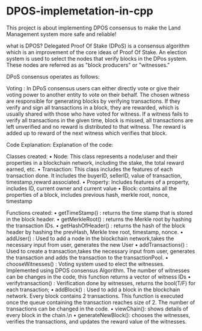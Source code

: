 # DPOS-implemetation-in-cpp

This project is about implementing DPOS consensus to make the Land Management system more safe and reliable!

what is DPOS?
Delegated Proof Of Stake (DPoS) is a consensus algorithm which is an improvement of the core ideas of Proof Of Stake. An election system is used to select the nodes that verify blocks in the DPos system. These nodes are referred as as "block producers" or  "witnesses."

DPoS consensus operates as follows:

Voting :
In DPoS consensus users can either directly vote or give their voting power to another entity to vote on their behalf. The chosen witness are responsible for generating blocks by verifying transactions. If they verify and sign all transactions in a block, they are rewarded, which is usually shared with those who have voted for witness. If a witness fails to verify all transactions in the given time, block is missed, all transactions are left  unverified and no reward is distributed to that witness. The reward is added up to reward of the next witness which verifies that block.

Code Explanation:
Explanation of the code:

Classes created:
•	Node: This class represents a node/user and their properties in a blockchain network, including the stake, the total reward earned, etc.
•	Transaction: This class includes the features of each transaction done. It includes the buyerID, sellerID, value of transaction, timestamp,reward associated.
•	Property: Includes features of a property, includes ID, current owner and current value
•	Block: contains all the properties of a block, includes previous hash, merkle root, nonce, timestamp

Functions created:
•	getTimeStamp() : returns the time stamp that is stored in the block header.
•	getMerkleRoot() : returns the Merkle root by hashing the transaction IDs.
•	getHashOfHeader() : returns the hash of the block header by hashing the prevHash, Merkle tree root, timestamp, nonce.
•	addUser() : Used to add a node in the blockchain network,takes the necessary input from user, generates the new User
•	addTransactions() : Used to create a transaction,takes the necessary input from user, generates the transaction and adds the transaction to the transactionPool.
•	chooseWitnesses() : Voting system used to elect the witnesses. Implemented using DPOS consensus Algorithm. The number of witnesses can be changes in the code, this function returns a vector<int> of witness IDs
•	verifytransaction() : Verification done by witnesses, returns the bool(T/F) for each transaction;
•	addBlock() : Used to add a block in the blockchain network. Every block contains 2 transactions. This function is executed once the queue containing the transaction reaches size of 2. The number of transactions can be changed in the code.
•	viewChain(): shows details of every block in the chain.\n
•	generateNewBlock(): chooses the witnesses, verifies the transactions, and updates the reward value of the witnesses.

